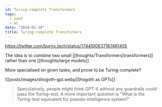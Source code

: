 ```yaml
---
id: Turing-complete Transformers
tags:
  - seed
  - ml
date: "2024-01-30"
title: Turing-complete Transformers
---
```


https://twitter.com/burny_tech/status/1744100637187461455

The idea is to combine two small [[thoughts/Transformers|transformers]] rather than one [[thoughts/large models]]

More specialised on given tasks, and prove to be Turing-complete?

![[posts/images/shogoth-gpt.webp|Shogoth as GPTs]]

> Speculatively, people might think GPT-4 without any guardrails _could_ pass the Turing-test. A more important question is "What is the Turing-test equivalent for pseudo-intelligence system?"